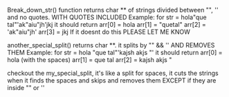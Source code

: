 Break_down_str() function returns char ** of strings divided between "", '' and no quotes. WITH QUOTES INCLUDED
Example: for str = hola"que tal"'ak"aiu"jh'jkj it should return 
arr[0] = hola
arr[1] = "quetal"
arr[2] = 'ak"aiu"jh'
arr[3] = jkj
If it doesnt do this PLEASE LET ME KNOW

another_special_split() returns char **. it splits by  "" && '' AND REMOVES THEM
Example: for str = hola   "que  tal"'kajsh akjs "' it should return
arr[0] = hola  (with the spaces)
arr[1] = que tal
arr[2] = kajsh akjs "

checkout the my_special_split, it's like a split for spaces, it cuts the strings when it finds the spaces and skips and removes them EXCEPT if they are inside "" or ''
